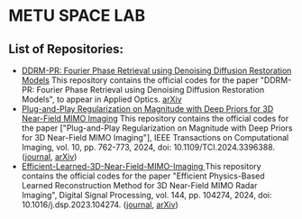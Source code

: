 # METU SPACE LAB
## List of Repositories:
 - [DDRM-PR: Fourier Phase Retrieval using Denoising Diffusion Restoration Models](https://github.com/METU-SPACE-Lab/ddrm-pr) This repository contains the official codes for the paper "DDRM-PR: Fourier Phase Retrieval using Denoising Diffusion Restoration Models", to appear in Applied Optics. [arXiv](https://arxiv.org/abs/2501.03030)
 - [Plug-and-Play Regularization on Magnitude with Deep Priors for 3D Near-Field MIMO Imaging](https://github.com/METU-SPACE-Lab/PnP-Regularization-on-Magnitude) This repository contains the official codes for the paper ["Plug-and-Play Regularization on Magnitude with Deep Priors for 3D Near-Field MIMO Imaging"], IEEE Transactions on Computational Imaging, vol. 10, pp. 762-773, 2024, doi: 10.1109/TCI.2024.3396388. ([journal](https://ieeexplore.ieee.org/document/10517644), [arXiv](https://arxiv.org/abs/2312.16024))
 - [Efficient-Learned-3D-Near-Field-MIMO-Imaging ](https://github.com/METU-SPACE-Lab/Efficient-Learned-3D-Near-Field-MIMO-Imaging) This repository contains the official codes for the paper "Efficient Physics-Based Learned Reconstruction Method for 3D Near-Field MIMO Radar Imaging", Digital Signal Processing, vol. 144, pp. 104274, 2024, doi: 10.1016/j.dsp.2023.104274. ([journal](https://www.sciencedirect.com/science/article/pii/S105120042300369X?via%3Dihub), [arXiv](https://arxiv.org/abs/2312.16959))

